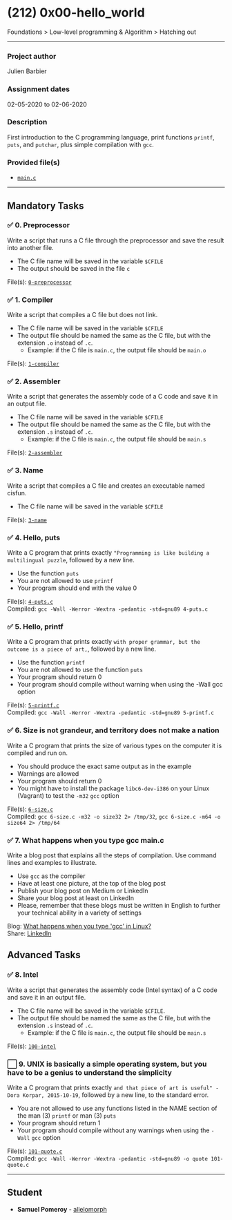 # (212) 0x00-hello_world
Foundations > Low-level programming & Algorithm > Hatching out

---

### Project author
Julien Barbier

### Assignment dates
02-05-2020 to 02-06-2020

### Description
First introduction to the C programming language, print functions `printf`, `puts`, and `putchar`, plus simple compilation with `gcc`.

### Provided file(s)
* [`main.c`](./main.c)

---

## Mandatory Tasks

### :white_check_mark: 0. Preprocessor
Write a script that runs a C file through the preprocessor and save the result into another file.

* The C file name will be saved in the variable `$CFILE`
* The output should be saved in the file `c`

File(s): [`0-preprocessor`](./0-preprocessor)

### :white_check_mark: 1. Compiler
Write a script that compiles a C file but does not link.

* The C file name will be saved in the variable `$CFILE`
* The output file should be named the same as the C file, but with the extension `.o` instead of `.c`.
    * Example: if the C file is `main.c`, the output file should be `main.o`

File(s): [`1-compiler`](./1-compiler)

### :white_check_mark: 2. Assembler
Write a script that generates the assembly code of a C code and save it in an output file.

* The C file name will be saved in the variable `$CFILE`
* The output file should be named the same as the C file, but with the extension `.s` instead of `.c`.
    * Example: if the C file is `main.c`, the output file should be `main.s`

File(s): [`2-assembler`](./2-assembler)

### :white_check_mark: 3. Name
Write a script that compiles a C file and creates an executable named cisfun.

* The C file name will be saved in the variable `$CFILE`

File(s): [`3-name`](./3-name)

### :white_check_mark: 4. Hello, puts
Write a C program that prints exactly `"Programming is like building a multilingual puzzle`, followed by a new line.

* Use the function `puts`
* You are not allowed to use `printf`
* Your program should end with the value 0

File(s): [`4-puts.c`](./4-puts.c)\
Compiled: `gcc -Wall -Werror -Wextra -pedantic -std=gnu89 4-puts.c`

### :white_check_mark: 5. Hello, printf
Write a C program that prints exactly `with proper grammar, but the outcome is a piece of art,`, followed by a new line.

* Use the function `printf`
* You are not allowed to use the function `puts`
* Your program should return 0
* Your program should compile without warning when using the -Wall gcc option

File(s): [`5-printf.c`](./5-printf.c)\
Compiled: `gcc -Wall -Werror -Wextra -pedantic -std=gnu89 5-printf.c`

### :white_check_mark: 6. Size is not grandeur, and territory does not make a nation
Write a C program that prints the size of various types on the computer it is compiled and run on.

* You should produce the exact same output as in the example
* Warnings are allowed
* Your program should return 0
* You might have to install the package `libc6-dev-i386` on your Linux (Vagrant) to test the `-m32` `gcc` option

File(s): [`6-size.c`](./6-size.c)\
Compiled: `gcc 6-size.c -m32 -o size32 2> /tmp/32`, `gcc 6-size.c -m64 -o size64 2> /tmp/64`

### :white_check_mark: 7. What happens when you type gcc main.c
Write a blog post that explains all the steps of compilation. Use command lines and examples to illustrate.

* Use `gcc` as the compiler
* Have at least one picture, at the top of the blog post
* Publish your blog post on Medium or LinkedIn
* Share your blog post at least on LinkedIn
* Please, remember that these blogs must be written in English to further your technical ability in a variety of settings

Blog: [What happens when you type 'gcc' in Linux?](https://www.linkedin.com/pulse/what-happens-when-you-type-gcc-linux-samuel-pomeroy)\
Share: [LinkedIn](https://www.linkedin.com/posts/activity-6631078071464194049-_sZ-)

## Advanced Tasks

### :white_check_mark: 8. Intel
Write a script that generates the assembly code (Intel syntax) of a C code and save it in an output file.

* The C file name will be saved in the variable `$CFILE`.
* The output file should be named the same as the C file, but with the extension `.s` instead of `.c`.
    * Example: if the C file is `main.c`, the output file should be `main.s`

File(s): [`100-intel`](./100-intel)

### :white_large_square: 9. UNIX is basically a simple operating system, but you have to be a genius to understand the simplicity
Write a C program that prints exactly `and that piece of art is useful" - Dora Korpar, 2015-10-19`, followed by a new line, to the standard error.

* You are not allowed to use any functions listed in the NAME section of the man (3) `printf` or man (3) `puts`
* Your program should return 1
* Your program should compile without any warnings when using the `-Wall` `gcc` option

File(s): [`101-quote.c`](./101-quote.c)\
Compiled: `gcc -Wall -Werror -Wextra -pedantic -std=gnu89 -o quote 101-quote.c`

---

## Student
* **Samuel Pomeroy** - [allelomorph](github.com/allelomorph)
